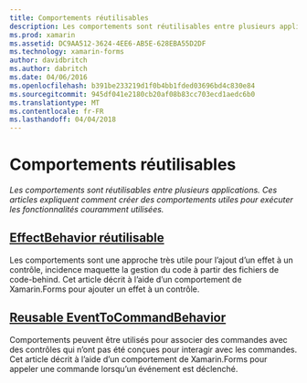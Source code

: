```yaml
---
title: Comportements réutilisables
description: Les comportements sont réutilisables entre plusieurs applications. Ces articles expliquent comment créer des comportements utiles pour exécuter les fonctionnalités couramment utilisées.
ms.prod: xamarin
ms.assetid: DC9AA512-3624-4EE6-AB5E-628EBA55D2DF
ms.technology: xamarin-forms
author: davidbritch
ms.author: dabritch
ms.date: 04/06/2016
ms.openlocfilehash: b391be233219d1f0b4bb1fded03696bd4c830e84
ms.sourcegitcommit: 945df041e2180cb20af08b83cc703ecd1aedc6b0
ms.translationtype: MT
ms.contentlocale: fr-FR
ms.lasthandoff: 04/04/2018
---
```

# <a name="reusable-behaviors"></a>Comportements réutilisables

_Les comportements sont réutilisables entre plusieurs applications. Ces articles expliquent comment créer des comportements utiles pour exécuter les fonctionnalités couramment utilisées._

## <a name="reusable-effectbehavioreffect-behaviormd"></a>[EffectBehavior réutilisable](effect-behavior.md)

Les comportements sont une approche très utile pour l’ajout d’un effet à un contrôle, incidence maquette la gestion du code à partir des fichiers de code-behind. Cet article décrit à l’aide d’un comportement de Xamarin.Forms pour ajouter un effet à un contrôle.

## <a name="reusable-eventtocommandbehaviorevent-to-command-behaviormd"></a>[Reusable EventToCommandBehavior](event-to-command-behavior.md)

Comportements peuvent être utilisés pour associer des commandes avec des contrôles qui n’ont pas été conçues pour interagir avec les commandes. Cet article décrit à l’aide d’un comportement de Xamarin.Forms pour appeler une commande lorsqu’un événement est déclenché.

